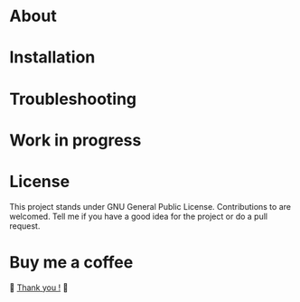 ﻿﻿
<h1>About</h1>




<h1>Installation</h1>



<h1>Troubleshooting</h1>



<h1> Work in progress</h1>


<h1>License</h1>
  
This project stands under GNU General Public License.
Contributions to are welcomed. Tell me if you have a good idea for the project or do a pull request.

<h1>Buy me a coffee </h1>

🐙 [Thank you !](https://www.buymeacoffee.com/li08jg7kmc) 🙏
